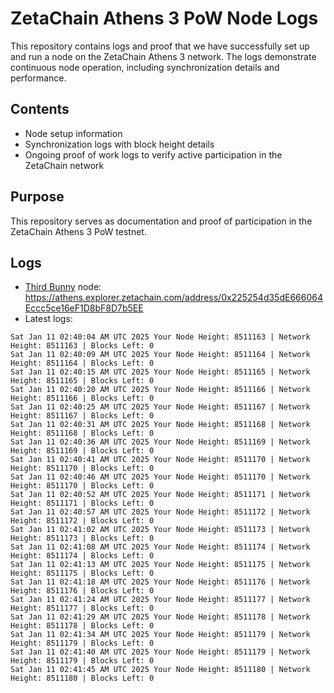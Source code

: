 # ZetaChain Athens 3 PoW Node Logs
This repository contains logs and proof that we have successfully set up and run a node on the ZetaChain Athens 3 network. The logs demonstrate continuous node operation, including synchronization details and performance.

## Contents
- Node setup information
- Synchronization logs with block height details
- Ongoing proof of work logs to verify active participation in the ZetaChain network

## Purpose
This repository serves as documentation and proof of participation in the ZetaChain Athens 3 PoW testnet.

## Logs

- [Third Bunny](https://thirdbunny.xyz/) node: https://athens.explorer.zetachain.com/address/0x225254d35dE666064Eccc5ce16eF1D8bF8D7b5EE
- Latest logs:
```
Sat Jan 11 02:40:04 AM UTC 2025 Your Node Height: 8511163 | Network Height: 8511163 | Blocks Left: 0
Sat Jan 11 02:40:09 AM UTC 2025 Your Node Height: 8511164 | Network Height: 8511164 | Blocks Left: 0
Sat Jan 11 02:40:15 AM UTC 2025 Your Node Height: 8511165 | Network Height: 8511165 | Blocks Left: 0
Sat Jan 11 02:40:20 AM UTC 2025 Your Node Height: 8511166 | Network Height: 8511166 | Blocks Left: 0
Sat Jan 11 02:40:25 AM UTC 2025 Your Node Height: 8511167 | Network Height: 8511167 | Blocks Left: 0
Sat Jan 11 02:40:31 AM UTC 2025 Your Node Height: 8511168 | Network Height: 8511168 | Blocks Left: 0
Sat Jan 11 02:40:36 AM UTC 2025 Your Node Height: 8511169 | Network Height: 8511169 | Blocks Left: 0
Sat Jan 11 02:40:41 AM UTC 2025 Your Node Height: 8511170 | Network Height: 8511170 | Blocks Left: 0
Sat Jan 11 02:40:46 AM UTC 2025 Your Node Height: 8511170 | Network Height: 8511170 | Blocks Left: 0
Sat Jan 11 02:40:52 AM UTC 2025 Your Node Height: 8511171 | Network Height: 8511171 | Blocks Left: 0
Sat Jan 11 02:40:57 AM UTC 2025 Your Node Height: 8511172 | Network Height: 8511172 | Blocks Left: 0
Sat Jan 11 02:41:02 AM UTC 2025 Your Node Height: 8511173 | Network Height: 8511173 | Blocks Left: 0
Sat Jan 11 02:41:08 AM UTC 2025 Your Node Height: 8511174 | Network Height: 8511174 | Blocks Left: 0
Sat Jan 11 02:41:13 AM UTC 2025 Your Node Height: 8511175 | Network Height: 8511175 | Blocks Left: 0
Sat Jan 11 02:41:18 AM UTC 2025 Your Node Height: 8511176 | Network Height: 8511176 | Blocks Left: 0
Sat Jan 11 02:41:24 AM UTC 2025 Your Node Height: 8511177 | Network Height: 8511177 | Blocks Left: 0
Sat Jan 11 02:41:29 AM UTC 2025 Your Node Height: 8511178 | Network Height: 8511178 | Blocks Left: 0
Sat Jan 11 02:41:34 AM UTC 2025 Your Node Height: 8511179 | Network Height: 8511179 | Blocks Left: 0
Sat Jan 11 02:41:40 AM UTC 2025 Your Node Height: 8511179 | Network Height: 8511179 | Blocks Left: 0
Sat Jan 11 02:41:45 AM UTC 2025 Your Node Height: 8511180 | Network Height: 8511180 | Blocks Left: 0
```
